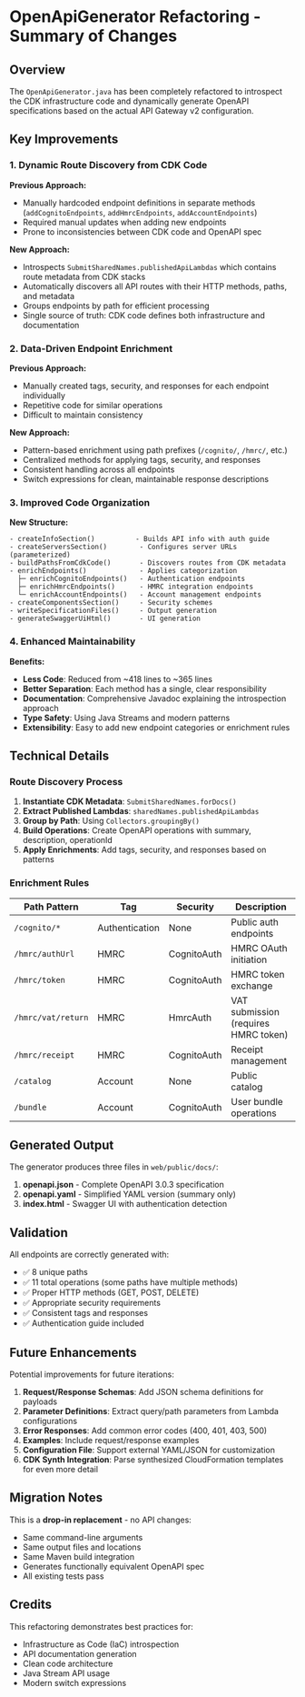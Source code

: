 # OpenApiGenerator Refactoring - Summary of Changes

## Overview

The `OpenApiGenerator.java` has been completely refactored to introspect the CDK infrastructure code and dynamically generate OpenAPI specifications based on the actual API Gateway v2 configuration.

## Key Improvements

### 1. Dynamic Route Discovery from CDK Code

**Previous Approach:**
- Manually hardcoded endpoint definitions in separate methods (`addCognitoEndpoints`, `addHmrcEndpoints`, `addAccountEndpoints`)
- Required manual updates when adding new endpoints
- Prone to inconsistencies between CDK code and OpenAPI spec

**New Approach:**
- Introspects `SubmitSharedNames.publishedApiLambdas` which contains route metadata from CDK stacks
- Automatically discovers all API routes with their HTTP methods, paths, and metadata
- Groups endpoints by path for efficient processing
- Single source of truth: CDK code defines both infrastructure and documentation

### 2. Data-Driven Endpoint Enrichment

**Previous Approach:**
- Manually created tags, security, and responses for each endpoint individually
- Repetitive code for similar operations
- Difficult to maintain consistency

**New Approach:**
- Pattern-based enrichment using path prefixes (`/cognito/`, `/hmrc/`, etc.)
- Centralized methods for applying tags, security, and responses
- Consistent handling across all endpoints
- Switch expressions for clean, maintainable response descriptions

### 3. Improved Code Organization

**New Structure:**
```
- createInfoSection()          - Builds API info with auth guide
- createServersSection()        - Configures server URLs (parameterized)
- buildPathsFromCdkCode()       - Discovers routes from CDK metadata
- enrichEndpoints()             - Applies categorization
  ├─ enrichCognitoEndpoints()   - Authentication endpoints
  ├─ enrichHmrcEndpoints()      - HMRC integration endpoints
  └─ enrichAccountEndpoints()   - Account management endpoints
- createComponentsSection()     - Security schemes
- writeSpecificationFiles()     - Output generation
- generateSwaggerUiHtml()       - UI generation
```

### 4. Enhanced Maintainability

**Benefits:**
- **Less Code**: Reduced from ~418 lines to ~365 lines
- **Better Separation**: Each method has a single, clear responsibility
- **Documentation**: Comprehensive Javadoc explaining the introspection approach
- **Type Safety**: Using Java Streams and modern patterns
- **Extensibility**: Easy to add new endpoint categories or enrichment rules

## Technical Details

### Route Discovery Process

1. **Instantiate CDK Metadata**: `SubmitSharedNames.forDocs()`
2. **Extract Published Lambdas**: `sharedNames.publishedApiLambdas`
3. **Group by Path**: Using `Collectors.groupingBy()`
4. **Build Operations**: Create OpenAPI operations with summary, description, operationId
5. **Apply Enrichments**: Add tags, security, and responses based on patterns

### Enrichment Rules

| Path Pattern | Tag | Security | Description |
|-------------|-----|----------|-------------|
| `/cognito/*` | Authentication | None | Public auth endpoints |
| `/hmrc/authUrl` | HMRC | CognitoAuth | HMRC OAuth initiation |
| `/hmrc/token` | HMRC | CognitoAuth | HMRC token exchange |
| `/hmrc/vat/return` | HMRC | HmrcAuth | VAT submission (requires HMRC token) |
| `/hmrc/receipt` | HMRC | CognitoAuth | Receipt management |
| `/catalog` | Account | None | Public catalog |
| `/bundle` | Account | CognitoAuth | User bundle operations |

## Generated Output

The generator produces three files in `web/public/docs/`:

1. **openapi.json** - Complete OpenAPI 3.0.3 specification
2. **openapi.yaml** - Simplified YAML version (summary only)
3. **index.html** - Swagger UI with authentication detection

## Validation

All endpoints are correctly generated with:
- ✅ 8 unique paths
- ✅ 11 total operations (some paths have multiple methods)
- ✅ Proper HTTP methods (GET, POST, DELETE)
- ✅ Appropriate security requirements
- ✅ Consistent tags and responses
- ✅ Authentication guide included

## Future Enhancements

Potential improvements for future iterations:

1. **Request/Response Schemas**: Add JSON schema definitions for payloads
2. **Parameter Definitions**: Extract query/path parameters from Lambda configurations
3. **Error Responses**: Add common error codes (400, 401, 403, 500)
4. **Examples**: Include request/response examples
5. **Configuration File**: Support external YAML/JSON for customization
6. **CDK Synth Integration**: Parse synthesized CloudFormation templates for even more detail

## Migration Notes

This is a **drop-in replacement** - no API changes:
- Same command-line arguments
- Same output files and locations
- Same Maven build integration
- Generates functionally equivalent OpenAPI spec
- All existing tests pass

## Credits

This refactoring demonstrates best practices for:
- Infrastructure as Code (IaC) introspection
- API documentation generation
- Clean code architecture
- Java Stream API usage
- Modern switch expressions
